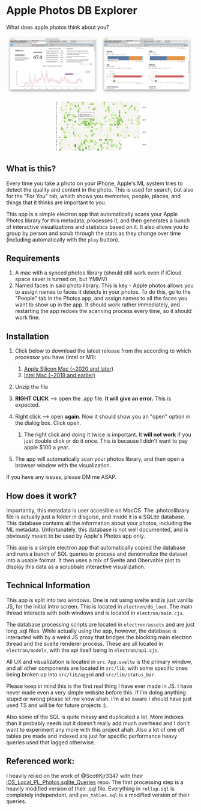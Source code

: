 # Apple Photos DB Explorer

What does apple photos think about you?
<div>
    <img src="readme_images/timeline.png" alt="Timeline" style="display: inline-block; width: 49%; height: auto;">
    <img src="readme_images/stats.png" alt="Stats" style="display: inline-block; width: 49%; height: auto;">
</div>
<p align="center">
   <img src="readme_images/activity_fig.png" alt="Github-style activity metric" style=" width:50%; height:auto;">
</p>

## What is this?

Every time you take a photo on your iPhone, Apple's ML system tries to detect the quality and content in the photo. This is used for search, but also for the "For You" tab, which shows you memories, people, places, and things that it thinks are important to you.

This app is a simple electron app that automatically scans your Apple Photos library for this metadata, processes it, and then generates a bunch of interactive visualizations and statistics based on it. It also allows you to group by person and scrub through the stats as they change over time (including automatically with the `play` button).




## Requirements

1. A mac with a synced photos library (should still work even if iCloud space saver is turned on, but YMMV)
2. Named faces in said photo library. This is key - Apple photos allows you to assign names to faces it detects in your photos. To do this, go to the "People" tab in the Photos app, and assign names to all the faces you want to show up in the app. It should work rather immediately, and restarting the app redoes the scanning process every time, so it should work fine. 

## Installation

1. Click below to download the latest release from the according to which processor you have (Intel or M1): 
    1. [Apple Silicon Mac (~2020 and later)](https://github.com/lizdotsh/Apple-Photos-DB-Explorer/releases/latest/download/apple-photos-db-explorer-apple-silicon.zip)
    2. [Intel Mac (~2019 and earlier)](https://github.com/lizdotsh/Apple-Photos-DB-Explorer/releases/latest/download/apple-photos-db-explorer-intel.zip)

    
2. Unzip the file
3. **RIGHT CLICK** --> open the .app file. __It will give an error.__ This is expected. 
3. Right click --> open **again**. Now it should show you an "open" option in the dialog box. Click open. 
    1. The right click and doing it twice is important. It __will not work__ if you just double click or do it once. This is because I didn't want to pay apple $100 a year. 
4. The app will automatically scan your photos library, and then open a browser window with the visualization.

If you have any issues, please DM me ASAP. 

## How does it work? 

Importantly, this metadata is user accesible on MacOS. The .photoslibrary file is actually just a folder in disguise, and inside it is a SQLite database. This database contains all the information about your photos, including the ML metadata. Unfortunately, this database is not well documented, and is obviously meant to be used by Apple's Photos app only.

This app is a simple electron app that automatically copied the database and runs a bunch of SQL queries to process and denormalize the dataset into a usable format. It then uses a mix of Svelte and Obervable plot to display this data as a scrubbale interactive visualization. 

## Technical Information

This app is split into two windows. One is not using svelte and is just vanilla JS, for the initial intro screen. This is located in `electron/db_load`. The main thread interacts with both windows and is located in `electron/main.cjs`. 

The database processing scripts are located in `electron/assets` and are just long .sql files. While actually using the app, however, the database is interacted with by a weird JS proxy that bridges the blocking main electron thread and the svelte renderer process. These are all located in `electron/models`, with the api itself being in `electron/api.cjs`.

All UX and visualization is located in `src`. `App.svelte` is the primary window, and all other components are located in `src/lib`, with some specific ones being broken up into `src/lib/agged` and `src/lib/status_bar`. 

Please keep in mind this is the first real thing I have ever made in JS. I have never made even a very simple website before this. If i'm doing anything stupid or wrong please let me know ahah. I'm also aware I should have just used TS and will be for future projects :). 

Also some of the SQL is quite messy and duplicated a lot. More indexes than it probably needs but it doesn't really add much overhead and I don't want to experiment any more with this project ahah. Also a lot of one off tables pre made and indexed are just for specific performance heavy queries used that lagged otherwise. 

## Referenced work: 

I heavily relied on the work of @ScottKjr3347 with their [iOS_Local_PL_Photos.sqlite_Queries](https://github.com/ScottKjr3347/iOS_Local_PL_Photos.sqlite_Queries) repo. The first processing step is a heavily modified version of their .sql file. Everything in `rollup.sql` is completely independent, and `gen_tables.sql` is a modified version of their queries. 